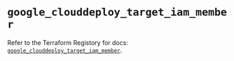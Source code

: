 # `google_clouddeploy_target_iam_member`

Refer to the Terraform Registory for docs: [`google_clouddeploy_target_iam_member`](https://registry.terraform.io/providers/hashicorp/google-beta/5.26.0/docs/resources/google_clouddeploy_target_iam_member).
